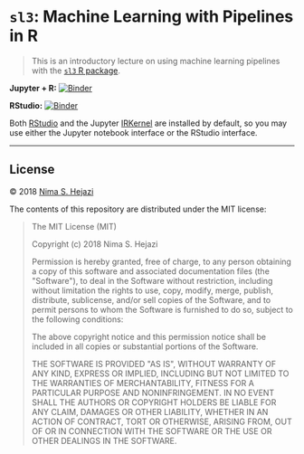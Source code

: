 # `sl3`: Machine Learning with Pipelines in R

> This is an introductory lecture on using machine learning pipelines with the
> [`sl3` R package](https://sl3.tlverse.org/).

**Jupyter + R:** [![Binder](https://mybinder.org/badge.svg)](https://mybinder.org/v2/gh/tlverse/sl3_lecture/master?filepath=sl_intro.ipynb)

**RStudio:** [![Binder](https://mybinder.org/badge.svg)](https://mybinder.org/v2/gh/tlverse/sl3_lecture/master?urlpath=rstudio)

Both [RStudio](https://www.rstudio.com/) and the Jupyter
[IRKernel](https://irkernel.github.io/) are installed by default, so you may use
either the Jupyter notebook interface or the RStudio interface.

---

## License

&copy; 2018 [Nima S. Hejazi](https://nimahejazi.org)

The contents of this repository are distributed under the MIT license:

> The MIT License (MIT)
>
> Copyright (c) 2018 Nima S. Hejazi
>
> Permission is hereby granted, free of charge, to any person obtaining a copy
> of this software and associated documentation files (the "Software"), to deal
> in the Software without restriction, including without limitation the rights
> to use, copy, modify, merge, publish, distribute, sublicense, and/or sell
> copies of the Software, and to permit persons to whom the Software is
> furnished to do so, subject to the following conditions:
>
> The above copyright notice and this permission notice shall be included in all
> copies or substantial portions of the Software.
>
> THE SOFTWARE IS PROVIDED "AS IS", WITHOUT WARRANTY OF ANY KIND, EXPRESS OR
> IMPLIED, INCLUDING BUT NOT LIMITED TO THE WARRANTIES OF MERCHANTABILITY,
> FITNESS FOR A PARTICULAR PURPOSE AND NONINFRINGEMENT. IN NO EVENT SHALL THE
> AUTHORS OR COPYRIGHT HOLDERS BE LIABLE FOR ANY CLAIM, DAMAGES OR OTHER
> LIABILITY, WHETHER IN AN ACTION OF CONTRACT, TORT OR OTHERWISE, ARISING FROM,
> OUT OF OR IN CONNECTION WITH THE SOFTWARE OR THE USE OR OTHER DEALINGS IN THE
> SOFTWARE.

